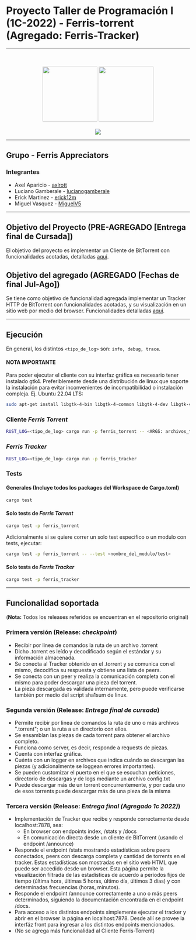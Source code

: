 # Proyecto Taller de Programación I (1C-2022) - Ferris-torrent (Agregado: Ferris-Tracker)


---


<p align="center">
<br>
<br>
  <img src="https://www.estudiaradistancia.com.ar/logos/original/logo-universidad-de-buenos-aires.webp" height=150 />
  <img  src="https://confedi.org.ar/wp-content/uploads/2020/09/fiuba_logo.jpg" height="150">
<br>
<br>
  <img src="https://aws1.discourse-cdn.com/business5/uploads/rust_lang/original/2X/9/9f76ef5e791e27deaaafbca2a3bea35d63e165c8.gif" />
</p>

---


## Grupo - Ferris Appreciators

### Integrantes

- Axel Aparicio - [axlrott](https://github.com/axlrott)
- Luciano Gamberale - [lucianogamberale](https://github.com/lucianogamberale)
- Erick Martinez - [erick12m](https://github.com/erick12m)
- Miguel Vasquez - [MiguelV5](https://github.com/MiguelV5)

---

## Objetivo del Proyecto (PRE-AGREGADO [Entrega final de Cursada])

El objetivo del proyecto es implementar un Cliente de BitTorrent con funcionalidades acotadas, detalladas [aquí](https://taller-1-fiuba-rust.github.io/proyecto/22C1/proyecto.html).

## Objetivo del agregado (AGREGADO [Fechas de final Jul-Ago])

Se tiene como objetivo de funcionalidad agregada implementar un Tracker HTTP de BitTorrent con funcionalidades acotadas, y su visualización en un sitio web por medio del browser. Funcionalidades detalladas [aquí](https://taller-1-fiuba-rust.github.io/proyecto/22C1/proyecto_final_1C2022.html).

---

## Ejecución


En general, los distintos `<tipo_de_log>` son: `info, debug, trace`.

#### NOTA IMPORTANTE

Para poder ejecutar el cliente con su interfaz gráfica es necesario tener instalado gtk4. 
Preferiblemente desde una distribución de linux que soporte la instalación para evitar inconvenientes de incompatibilidad o instalación compleja.
Ej. Ubuntu 22.04 LTS:  

```bash
sudo apt-get install libgtk-4-bin libgtk-4-common libgtk-4-dev libgtk-4-doc 
```

### Cliente *Ferris Torrent*


```bash
RUST_LOG=<tipo_de_log> cargo run -p ferris_torrent -- <ARGS: archivos_torrent / path_a_directorio_con_torrents>
```

### *Ferris Tracker*

```bash
RUST_LOG=<tipo_de_log> cargo run -p ferris_tracker
```
### Tests

#### Generales (Incluye todos los packages del Workspace de Cargo.toml)

```bash
cargo test
```

#### Solo tests de *Ferris Torrent*

```bash
cargo test -p ferris_torrent
```

Adicionalmente si se quiere correr un solo test específico o un modulo con tests, ejecutar:
```bash
cargo test -p ferris_torrent -- --test <nombre_del_modulo/test>
```

#### Solo tests de *Ferris Tracker*

```bash
cargo test -p ferris_tracker
```

---


## Funcionalidad soportada

(**Nota:** Todos los releases referidos se encuentran en el repositorio original)

### Primera versión (Release: *checkpoint*)

- Recibir por linea de comandos la ruta de un archivo .torrent
- Dicho .torrent es leído y decodificado según el estándar y su información almacenada.
- Se conecta al Tracker obtenido en el .torrent y se comunica con el mismo, decodifica su respuesta y obtiene una lista de peers.
- Se conecta con un peer y realiza la comunicación completa con el mismo para poder descargar una pieza del torrent.
- La pieza descargada es validada internamente, pero puede verificarse también por medio del script sha1sum de linux.

### Segunda versión (Release: *Entrega final de cursada*)

- Permite recibir por linea de comandos la ruta de uno o más archivos ".torrent"; o un la ruta a un directorio con ellos.
- Se ensamblan las piezas de cada torrent para obtener el archivo completo.
- Funciona como server, es decir, responde a requests de piezas.
- Cuenta con interfaz gráfica.
- Cuénta con un logger en archivos que indica cuándo se descargan las piezas (y adicionalmente se loggean errores importantes).
- Se pueden customizar el puerto en el que se escuchan peticiones, directorio de descargas y de logs mediante un archivo config.txt
- Puede descargar más de un torrent concurrentemente, y por cada uno de esos torrents puede descargar más de una pieza de la misma

### Tercera versión (Release: *Entrega final (Agregado 1c 2022)*)

- Implementación de Tracker que recibe y responde correctamente desde localhost:7878, sea:
    - En browser con endpoints index, /stats y /docs
    - En comunicación directa desde un cliente de BitTorrent (usando el endpoint /announce)
- Responde el endpoint /stats mostrando estadísticas sobre peers conectados, peers con descarga completa y cantidad de torrents en el tracker. Estas estadísticas son mostradas en el sitio web HTML que puede ser accedido desde un browser. Esta página permite la visualización filtrada de las estadísticas
de acuerdo a períodos fijos de tiempo (última hora, últimas 5 horas, último día, últimos 3 días) y con determinadas frecuencias (horas, minutos).
- Responde el endpoint /announce correctamente a uno o más peers determinados, siguiendo la documentación encontrada en el endpoint /docs.
- Para acceso a los distintos endpoints simplemente ejecutar el tracker y abrir en el browser la página en localhost:7878. Desde allí se provee la interfáz front para ingresar a los distintos endpoints mencionados.
- (No se agrega más funcionalidad al Cliente Ferris-Torrent)
